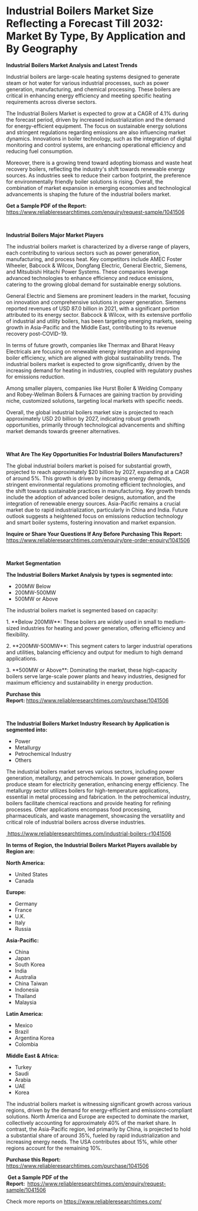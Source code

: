 <p><h1>Industrial Boilers Market Size Reflecting a Forecast Till 2032: Market By Type, By Application and By Geography</h1></p><p><strong>Industrial Boilers Market Analysis and Latest Trends</strong></p>
<p><p>Industrial boilers are large-scale heating systems designed to generate steam or hot water for various industrial processes, such as power generation, manufacturing, and chemical processing. These boilers are critical in enhancing energy efficiency and meeting specific heating requirements across diverse sectors.</p><p>The Industrial Boilers Market is expected to grow at a CAGR of 4.1% during the forecast period, driven by increased industrialization and the demand for energy-efficient equipment. The focus on sustainable energy solutions and stringent regulations regarding emissions are also influencing market dynamics. Innovations in boiler technology, such as the integration of digital monitoring and control systems, are enhancing operational efficiency and reducing fuel consumption.</p><p>Moreover, there is a growing trend toward adopting biomass and waste heat recovery boilers, reflecting the industry's shift towards renewable energy sources. As industries seek to reduce their carbon footprint, the preference for environmentally friendly boiler solutions is rising. Overall, the combination of market expansion in emerging economies and technological advancements is shaping the future of the industrial boilers market.</p></p>
<p><strong>Get a Sample PDF of the Report:&nbsp;</strong> <a href="https://www.reliableresearchtimes.com/enquiry/request-sample/1041506?utm_campaign=2304&utm_medium=2&utm_source=Github&utm_content=ia&utm_term=20022025&utm_id=industrial-boilers">https://www.reliableresearchtimes.com/enquiry/request-sample/1041506</a></p>
<p>&nbsp;</p>
<p><strong>Industrial Boilers Major Market Players</strong></p>
<p><p>The industrial boilers market is characterized by a diverse range of players, each contributing to various sectors such as power generation, manufacturing, and process heat. Key competitors include AMEC Foster Wheeler, Babcock & Wilcox, Dongfang Electric, General Electric, Siemens, and Mitsubishi Hitachi Power Systems. These companies leverage advanced technologies to enhance efficiency and reduce emissions, catering to the growing global demand for sustainable energy solutions.</p><p>General Electric and Siemens are prominent leaders in the market, focusing on innovation and comprehensive solutions in power generation. Siemens reported revenues of USD 87.0 billion in 2021, with a significant portion attributed to its energy sector. Babcock & Wilcox, with its extensive portfolio of industrial and utility boilers, has been targeting emerging markets, seeing growth in Asia-Pacific and the Middle East, contributing to its revenue recovery post-COVID-19.</p><p>In terms of future growth, companies like Thermax and Bharat Heavy Electricals are focusing on renewable energy integration and improving boiler efficiency, which are aligned with global sustainability trends. The industrial boilers market is expected to grow significantly, driven by the increasing demand for heating in industries, coupled with regulatory pushes for emissions reduction.</p><p>Among smaller players, companies like Hurst Boiler & Welding Company and Robey-Wellman Boilers & Furnaces are gaining traction by providing niche, customized solutions, targeting local markets with specific needs. </p><p>Overall, the global industrial boilers market size is projected to reach approximately USD 20 billion by 2027, indicating robust growth opportunities, primarily through technological advancements and shifting market demands towards greener alternatives.</p></p>
<p>&nbsp;</p>
<p><strong>What Are The Key Opportunities For Industrial Boilers Manufacturers?</strong></p>
<p><p>The global industrial boilers market is poised for substantial growth, projected to reach approximately $20 billion by 2027, expanding at a CAGR of around 5%. This growth is driven by increasing energy demands, stringent environmental regulations promoting efficient technologies, and the shift towards sustainable practices in manufacturing. Key growth trends include the adoption of advanced boiler designs, automation, and the integration of renewable energy sources. Asia-Pacific remains a crucial market due to rapid industrialization, particularly in China and India. Future outlook suggests a heightened focus on emissions reduction technology and smart boiler systems, fostering innovation and market expansion.</p></p>
<p><strong>Inquire or Share Your Questions If Any Before Purchasing This Report:</strong> <a href="https://www.reliableresearchtimes.com/enquiry/pre-order-enquiry/1041506?utm_campaign=2304&utm_medium=2&utm_source=Github&utm_content=ia&utm_term=20022025&utm_id=industrial-boilers">https://www.reliableresearchtimes.com/enquiry/pre-order-enquiry/1041506</a></p>
<p>&nbsp;</p>
<p><strong>Market Segmentation</strong></p>
<p><strong>The Industrial Boilers Market Analysis by types is segmented into:</strong></p>
<p><ul><li>200MW Below</li><li>200MW-500MW</li><li>500MW or Above</li></ul></p>
<p><p>The industrial boilers market is segmented based on capacity: </p><p>1. **Below 200MW**: These boilers are widely used in small to medium-sized industries for heating and power generation, offering efficiency and flexibility.</p><p>2. **200MW-500MW**: This segment caters to larger industrial operations and utilities, balancing efficiency and output for medium to high demand applications.</p><p>3. **500MW or Above**: Dominating the market, these high-capacity boilers serve large-scale power plants and heavy industries, designed for maximum efficiency and sustainability in energy production.</p></p>
<p><strong>Purchase this Report:&nbsp;</strong><a href="https://www.reliableresearchtimes.com/purchase/1041506?utm_campaign=2304&utm_medium=2&utm_source=Github&utm_content=ia&utm_term=20022025&utm_id=industrial-boilers">https://www.reliableresearchtimes.com/purchase/1041506</a></p>
<p>&nbsp;</p>
<p><strong>The Industrial Boilers Market Industry Research by Application is segmented into:</strong></p>
<p><ul><li>Power</li><li>Metallurgy</li><li>Petrochemical Industry</li><li>Others</li></ul></p>
<p><p>The industrial boilers market serves various sectors, including power generation, metallurgy, and petrochemicals. In power generation, boilers produce steam for electricity generation, enhancing energy efficiency. The metallurgy sector utilizes boilers for high-temperature applications, essential in metal processing and fabrication. In the petrochemical industry, boilers facilitate chemical reactions and provide heating for refining processes. Other applications encompass food processing, pharmaceuticals, and waste management, showcasing the versatility and critical role of industrial boilers across diverse industries.</p></p>
<p><a href="https://www.reliableresearchtimes.com/industrial-boilers-r1041506?utm_campaign=2304&utm_medium=2&utm_source=Github&utm_content=ia&utm_term=20022025&utm_id=industrial-boilers">&nbsp;https://www.reliableresearchtimes.com/industrial-boilers-r1041506</a></p>
<p><strong>In terms of Region, the Industrial Boilers Market Players available by Region are:</strong></p>
<p>
    <p> <strong> North America: </strong>
        <ul>
            <li>United States</li>
            <li>Canada</li>
        </ul>
        </p> 
    <p> <strong> Europe: </strong>
        <ul>
            <li>Germany</li>
            <li>France</li>
            <li>U.K.</li>
            <li>Italy</li>
            <li>Russia</li>
        </ul>
        </p> 
    <p> <strong> Asia-Pacific: </strong>
        <ul>
            <li>China</li>
            <li>Japan</li>
            <li>South Korea</li>
            <li>India</li>
            <li>Australia</li>
            <li>China Taiwan</li>
            <li>Indonesia</li>
            <li>Thailand</li>
            <li>Malaysia</li>
        </ul>
        </p> 
    <p> <strong> Latin America: </strong>
        <ul>
            <li>Mexico</li>
            <li>Brazil</li>
            <li>Argentina Korea</li>
            <li>Colombia</li>
        </ul>
        </p> 
    <p> <strong> Middle East & Africa: </strong>
        <ul>
            <li>Turkey</li>
            <li>Saudi</li>
            <li>Arabia</li>
            <li>UAE</li>
            <li>Korea</li>
        </ul>
    </p>
    </p>
<p><p>The industrial boilers market is witnessing significant growth across various regions, driven by the demand for energy-efficient and emissions-compliant solutions. North America and Europe are expected to dominate the market, collectively accounting for approximately 40% of the market share. In contrast, the Asia-Pacific region, led primarily by China, is projected to hold a substantial share of around 35%, fueled by rapid industrialization and increasing energy needs. The USA contributes about 15%, while other regions account for the remaining 10%.</p></p>
<p><strong>Purchase this Report: </strong><a href="https://www.reliableresearchtimes.com/purchase/1041506?utm_campaign=2304&utm_medium=2&utm_source=Github&utm_content=ia&utm_term=20022025&utm_id=industrial-boilers">https://www.reliableresearchtimes.com/purchase/1041506</a></p>
<p>&nbsp;<strong>Get a Sample PDF of the Report:&nbsp;&nbsp;</strong><a href="https://www.reliableresearchtimes.com/enquiry/request-sample/1041506?utm_campaign=2304&utm_medium=2&utm_source=Github&utm_content=ia&utm_term=20022025&utm_id=industrial-boilers">https://www.reliableresearchtimes.com/enquiry/request-sample/1041506</a></p>
<p><strong></strong></p>
<p>Check more reports on <a href="https://www.reliableresearchtimes.com/?utm_campaign=2304&utm_medium=2&utm_source=Github&utm_content=ia&utm_term=20022025&utm_id=industrial-boilers">https://www.reliableresearchtimes.com/</a></p>